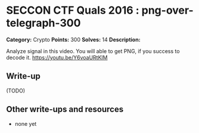 # SECCON CTF Quals 2016 : png-over-telegraph-300

**Category:** Crypto
**Points:** 300
**Solves:** 14
**Description:**

Analyze signal in this video.
You will able to get PNG, if you success to decode it.
<https://youtu.be/Y6voaURtKlM>

## Write-up

(TODO)

## Other write-ups and resources

* none yet
